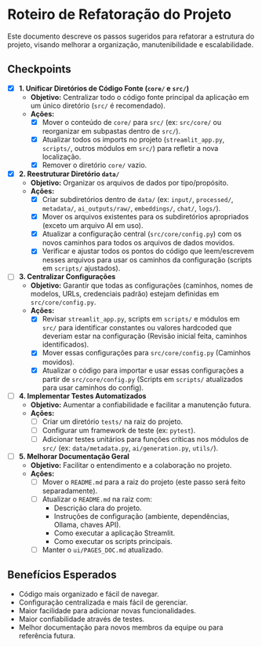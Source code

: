 # Roteiro de Refatoração do Projeto

Este documento descreve os passos sugeridos para refatorar a estrutura do projeto, visando melhorar a organização, manutenibilidade e escalabilidade.

## Checkpoints

- [X] **1. Unificar Diretórios de Código Fonte (`core/` e `src/`)**
    - **Objetivo:** Centralizar todo o código fonte principal da aplicação em um único diretório (`src/` é recomendado).
    - **Ações:**
        - [X] Mover o conteúdo de `core/` para `src/` (ex: `src/core/` ou reorganizar em subpastas dentro de `src/`).
        - [X] Atualizar todos os imports no projeto (`streamlit_app.py`, `scripts/`, outros módulos em `src/`) para refletir a nova localização.
        - [X] Remover o diretório `core/` vazio.

- [X] **2. Reestruturar Diretório `data/`**
    - **Objetivo:** Organizar os arquivos de dados por tipo/propósito.
    - **Ações:**
        - [X] Criar subdiretórios dentro de `data/` (ex: `input/`, `processed/`, `metadata/`, `ai_outputs/raw/`, `embeddings/`, `chat/`, `logs/`).
        - [X] Mover os arquivos existentes para os subdiretórios apropriados (exceto um arquivo AI em uso).
        - [X] Atualizar a configuração central (`src/core/config.py`) com os novos caminhos para todos os arquivos de dados movidos.
        - [X] Verificar e ajustar todos os pontos do código que leem/escrevem nesses arquivos para usar os caminhos da configuração (scripts em `scripts/` ajustados).

- [ ] **3. Centralizar Configurações**
    - **Objetivo:** Garantir que todas as configurações (caminhos, nomes de modelos, URLs, credenciais padrão) estejam definidas em `src/core/config.py`.
    - **Ações:**
        - [X] Revisar `streamlit_app.py`, scripts em `scripts/` e módulos em `src/` para identificar constantes ou valores hardcoded que deveriam estar na configuração (Revisão inicial feita, caminhos identificados).
        - [X] Mover essas configurações para `src/core/config.py` (Caminhos movidos).
        - [X] Atualizar o código para importar e usar essas configurações a partir de `src/core/config.py` (Scripts em `scripts/` atualizados para usar caminhos do config).

- [ ] **4. Implementar Testes Automatizados**
    - **Objetivo:** Aumentar a confiabilidade e facilitar a manutenção futura.
    - **Ações:**
        - [ ] Criar um diretório `tests/` na raiz do projeto.
        - [ ] Configurar um framework de teste (ex: `pytest`).
        - [ ] Adicionar testes unitários para funções críticas nos módulos de `src/` (ex: `data/metadata.py`, `ai/generation.py`, `utils/`).

- [ ] **5. Melhorar Documentação Geral**
    - **Objetivo:** Facilitar o entendimento e a colaboração no projeto.
    - **Ações:**
        - [ ] Mover o `README.md` para a raiz do projeto (este passo será feito separadamente).
        - [ ] Atualizar o `README.md` na raiz com:
            - Descrição clara do projeto.
            - Instruções de configuração (ambiente, dependências, Ollama, chaves API).
            - Como executar a aplicação Streamlit.
            - Como executar os scripts principais.
        - [ ] Manter o `ui/PAGES_DOC.md` atualizado.

## Benefícios Esperados

*   Código mais organizado e fácil de navegar.
*   Configuração centralizada e mais fácil de gerenciar.
*   Maior facilidade para adicionar novas funcionalidades.
*   Maior confiabilidade através de testes.
*   Melhor documentação para novos membros da equipe ou para referência futura. 